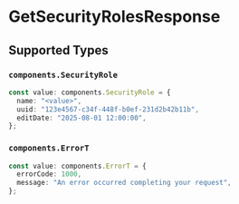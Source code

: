 # GetSecurityRolesResponse


## Supported Types

### `components.SecurityRole`

```typescript
const value: components.SecurityRole = {
  name: "<value>",
  uuid: "123e4567-c34f-448f-b0ef-231d2b42b11b",
  editDate: "2025-08-01 12:00:00",
};
```

### `components.ErrorT`

```typescript
const value: components.ErrorT = {
  errorCode: 1000,
  message: "An error occurred completing your request",
};
```


